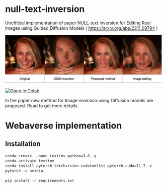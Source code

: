 # null-text-inversion
Unofficial implementation of paper NULL-text Inversion for Editing Real Images using Guided Diffusion Models ( https://arxiv.org/abs/2211.09794 )

![](image.jpeg)

[![Open In Colab](https://colab.research.google.com/assets/colab-badge.svg)](https://colab.research.google.com/drive/1cu27rOXVt-38x-sY5jTqSBqYuMt1VoY6?usp=sharing)

In the paper new method for Image inversion using Diffusion models are proposed. Read to get more details.

# Webaverse implementation

## Installation
```
conda create --name textinv python=3.8 -y
conda activate textinv
conda install pytorch torchvision cudatoolkit pytorch-cuda=11.7 -c pytorch -c nvidia

pip install -r requirements.txt
```